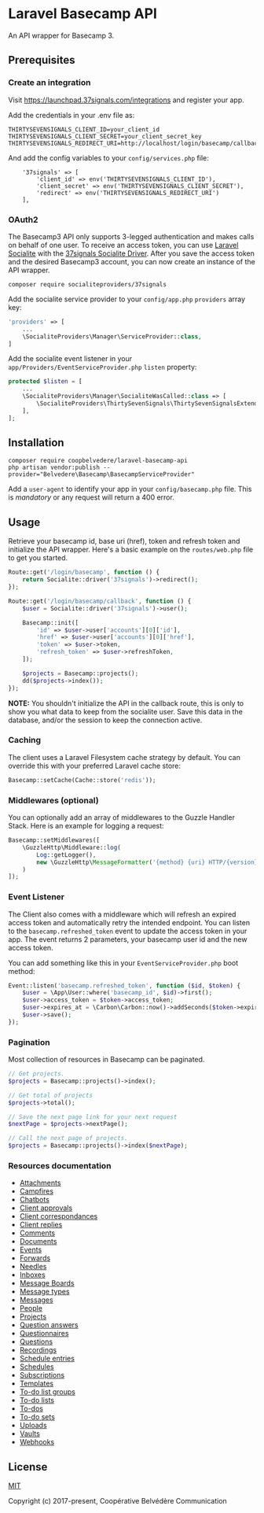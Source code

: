 # Laravel Basecamp API

An API wrapper for Basecamp 3.

## Prerequisites

### Create an integration

Visit https://launchpad.37signals.com/integrations and register your app.

Add the credentials in your .env file as:

```
THIRTYSEVENSIGNALS_CLIENT_ID=your_client_id
THIRTYSEVENSIGNALS_CLIENT_SECRET=your_client_secret_key
THIRTYSEVENSIGNALS_REDIRECT_URI=http://localhost/login/basecamp/callback
```

And add the config variables to your `config/services.php` file:

```
    '37signals' => [
        'client_id' => env('THIRTYSEVENSIGNALS_CLIENT_ID'),
        'client_secret' => env('THIRTYSEVENSIGNALS_CLIENT_SECRET'),
        'redirect' => env('THIRTYSEVENSIGNALS_REDIRECT_URI')
    ],
```

### OAuth2

The Basecamp3 API only supports 3-legged authentication and makes calls on
behalf of one user. To receive an access token, you can use
[Laravel Socialite](https://github.com/laravel/socialite) with the
[37signals Socialite Driver](https://github.com/SocialiteProviders/Providers/tree/master/src/ThirtySevenSignals).
After you save the access token and the desired Basecamp3 account, you can now
create an instance of the API wrapper.

```
composer require socialiteproviders/37signals
```

Add the socialite service provider to your `config/app.php` `providers` array key:

```php
'providers' => [
    ...
    \SocialiteProviders\Manager\ServiceProvider::class,
]
```

Add the socialite event listener in your `app/Providers/EventServiceProvider.php` `listen` property:

```php
protected $listen = [
    ...
    \SocialiteProviders\Manager\SocialiteWasCalled::class => [
        \SocialiteProviders\ThirtySevenSignals\ThirtySevenSignalsExtendSocialite::class.'@handle',
    ],
];
```

## Installation

```
composer require coopbelvedere/laravel-basecamp-api
php artisan vendor:publish --provider="Belvedere\Basecamp\BasecampServiceProvider"
```

Add a `user-agent` to identify your app in your `config/basecamp.php` file.
This is *mandatory* or any request will return a 400 error.

## Usage

Retrieve your basecamp id, base uri (href), token and refresh token and
initialize the API wrapper. Here's a basic example on the `routes/web.php`
file to get you started.

```php
Route::get('/login/basecamp', function () {
    return Socialite::driver('37signals')->redirect();
});

Route::get('/login/basecamp/callback', function () {
    $user = Socialite::driver('37signals')->user();

    Basecamp::init([
        'id' => $user->user['accounts'][0]['id'],
        'href' => $user->user['accounts'][0]['href'],
        'token' => $user->token,
        'refresh_token' => $user->refreshToken,
    ]);

    $projects = Basecamp::projects();
    dd($projects->index());
});
```

**NOTE:** You shouldn't initialize the API in the callback route, this
is only to show you what data to keep from the socialite user. Save this data in the database,
and/or the session to keep the connection active.


### Caching

The client uses a Laravel Filesystem cache strategy by default. You can
override this with your preferred Laravel cache store:

```php
Basecamp::setCache(Cache::store('redis'));
```

### Middlewares (optional)

You can optionally add an array of middlewares to the Guzzle Handler Stack.
Here is an example for logging a request:

```php
Basecamp::setMiddlewares([
    \GuzzleHttp\Middleware::log(
        Log::getLogger(),
        new \GuzzleHttp\MessageFormatter('{method} {uri} HTTP/{version} {req_body}')
    )
]);
```

### Event Listener

The Client also comes with a middleware which will refresh an expired access
token and automatically retry the intended endpoint. You can listen to the
`basecamp.refreshed_token` event to update the access token in your app.
The event returns 2 parameters, your basecamp user id and the new access token.

You can add something like this in your `EventServiceProvider.php` boot method:

```php
Event::listen('basecamp.refreshed_token', function ($id, $token) {
    $user = \App\User::where('basecamp_id', $id)->first();
    $user->access_token = $token->access_token;
    $user->expires_at = \Carbon\Carbon::now()->addSeconds($token->expires_in);
    $user->save();
});
```

### Pagination

Most collection of resources in Basecamp can be paginated.

```php
// Get projects.
$projects = Basecamp::projects()->index();

// Get total of projects
$projects->total();

// Save the next page link for your next request
$nextPage = $projects->nextPage();

// Call the next page of projects.
$projects = Basecamp::projects()->index($nextPage);
```

### Resources documentation

- [Attachments](https://github.com/coopbelvedere/laravel-basecamp-api/blob/master/docs/attachments.md)
- [Campfires](https://github.com/coopbelvedere/laravel-basecamp-api/blob/master/docs/campfires.md)
- [Chatbots](https://github.com/coopbelvedere/laravel-basecamp-api/blob/master/docs/chatbots.md)
- [Client approvals](https://github.com/coopbelvedere/laravel-basecamp-api/blob/master/docs/client_approvals.md)
- [Client correspondances](https://github.com/coopbelvedere/laravel-basecamp-api/blob/master/docs/client_correspondences.md)
- [Client replies](https://github.com/coopbelvedere/laravel-basecamp-api/blob/master/docs/client_replies.md)
- [Comments](https://github.com/coopbelvedere/laravel-basecamp-api/blob/master/docs/comments.md)
- [Documents](https://github.com/coopbelvedere/laravel-basecamp-api/blob/master/docs/documents.md)
- [Events](https://github.com/coopbelvedere/laravel-basecamp-api/blob/master/docs/events.md)
- [Forwards](https://github.com/coopbelvedere/laravel-basecamp-api/blob/master/docs/forwards.md)
- [Needles](https://github.com/coopbelvedere/laravel-basecamp-api/blob/master/docs/needles.md)
- [Inboxes](https://github.com/coopbelvedere/laravel-basecamp-api/blob/master/docs/inboxes.md)
- [Message Boards](https://github.com/coopbelvedere/laravel-basecamp-api/blob/master/docs/message_boards.md)
- [Message types](https://github.com/coopbelvedere/laravel-basecamp-api/blob/master/docs/message_types.md)
- [Messages](https://github.com/coopbelvedere/laravel-basecamp-api/blob/master/docs/messages.md)
- [People](https://github.com/coopbelvedere/laravel-basecamp-api/blob/master/docs/people.md)
- [Projects](https://github.com/coopbelvedere/laravel-basecamp-api/blob/master/docs/projects.md)
- [Question answers](https://github.com/coopbelvedere/laravel-basecamp-api/blob/master/docs/question_answers.md)
- [Questionnaires](https://github.com/coopbelvedere/laravel-basecamp-api/blob/master/docs/questionnaires.md)
- [Questions](https://github.com/coopbelvedere/laravel-basecamp-api/blob/master/docs/questions.md)
- [Recordings](https://github.com/coopbelvedere/laravel-basecamp-api/blob/master/docs/recordings.md)
- [Schedule entries](https://github.com/coopbelvedere/laravel-basecamp-api/blob/master/docs/schedule_entries.md)
- [Schedules](https://github.com/coopbelvedere/laravel-basecamp-api/blob/master/docs/schedules.md)
- [Subscriptions](https://github.com/coopbelvedere/laravel-basecamp-api/blob/master/docs/subscriptions.md)
- [Templates](https://github.com/coopbelvedere/laravel-basecamp-api/blob/master/docs/templates.md)
- [To-do list groups](https://github.com/coopbelvedere/laravel-basecamp-api/blob/master/docs/todolist_groups.md)
- [To-do lists](https://github.com/coopbelvedere/laravel-basecamp-api/blob/master/docs/todolists.md)
- [To-dos](https://github.com/coopbelvedere/laravel-basecamp-api/blob/master/docs/todos.md)
- [To-do sets](https://github.com/coopbelvedere/laravel-basecamp-api/blob/master/docs/todosets.md)
- [Uploads](https://github.com/coopbelvedere/laravel-basecamp-api/blob/master/docs/uploads.md)
- [Vaults](https://github.com/coopbelvedere/laravel-basecamp-api/blob/master/docs/vaults.md)
- [Webhooks](https://github.com/coopbelvedere/laravel-basecamp-api/blob/master/docs/webhooks.md)

## License

[MIT](https://github.com/coopbelvedere/laravel-basecamp-api/blob/master/LICENSE)

Copyright (c) 2017-present, Coopérative Belvédère Communication

